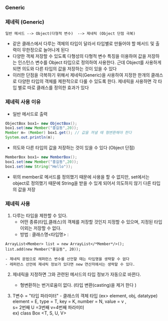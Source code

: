 ### Generic

### 제네릭 (Generic)
```
일반 메서드 --> Object(다형적 변수)  --> 제네릭 (Object 단점 극복)
```
- 같은 클래스에서 다루는 객체의 타입이 달라서 타입별로 만들어야 할 메서드 및 출력이 무한정으로 늘어나게 된다
- 다양한 객체 저장할 수 있도록 다형성의 다형적 변수 특징을 이용하여 값을 저장하는 인스턴스 변수를 Object 타입으로 정의하여 사용한다. 근데 Object를 사용하게 되면 의도와 다른 타입의 값을 저장하는 것이 있을 수 있다
- 이러한 단점을 극복하기 위해서 제네릭(Generic)을 사용하여 지정한 한개의 클래스로 다양한 타입의 객체를 제한적으로 다룰 수 있도록 한다. 제네릭을 사용하면 각 타입 별로 따로 클래스를 정의한 효과가 있다 

### 제네릭 사용 이유
- 일반 메서드로 출력

```java
ObjectBox box1= new ObjectBox();
box1.set(new Member("홍길동",20));
Member m= (Member) box1.get(); // 값을 꺼낼 때 형변환해야 한다
System.out.println(m);
```

- 의도와 다른 타입의 값을 저장하는 것이 있을 수 있다 (Object 단점)

```java
MemberBox box1= new MemberBox();
box1.set(new Member("홍길동",20)); 
box1.set(new String("Hello"));
```
- 위의 member로 메서드를 정의했기 때문에 사용을 할 수 없지만, set에서는 object로 정의했기 때문에 String을 받을 수 있게 되어서 의도하지 않기 다른 타입의 값을 저장

### 제네릭 사용 

1. 다루는 타입을 제한할 수 있다. 
    - 어떤 종류(타입,클래스)의 객체를 저장할 것인지 지정할 수 있으며, 지정된 타입 이외는 저장할 수 없다.
    - 방법 : 클래스명<타입명> : 

```
ArrayList<Member> list = new ArrayList</*Member*/>();
list.add(new Member("홍길동", 20));
```
    - 제네릭 문법으로 레퍼런스 변수를 선언할 때는 타입명을 생략할 수 없다
    - 레퍼런스 선언에 제네릭 정보가 있다면 new 연산자에서는 생략할 수 있다.
       

2. 제네릭을 지정하면 그와 관련된 메서드의 타입 정보가 자동으로 바뀐다.
    - 형변환하는 번거로움이 없다. (타입 변환(casting)을 제거 한다 )

3. T변수 = "타입 파라미터" - 클래스의 객체 타입 (ex> element, obj, datatype)
 element = E, type = T, key = K,  number = N, value = v ,<br>
 s= 2번째  U =3번째  v=4번째 파라미터  <br>
 ex) class Box <T, S, U, V> 
